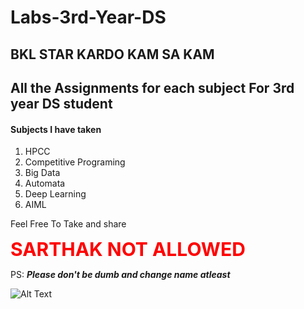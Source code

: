 # Labs-3rd-Year-DS

## BKL STAR KARDO KAM SA KAM

## All the Assignments for each subject For 3rd year DS student

#### Subjects I have taken

1. HPCC
2. Competitive Programing
3. Big Data
4. Automata
5. Deep Learning
6. AIML

Feel Free To Take and share

<span style="color:red;font-weight:700;font-size:30px">
    SARTHAK NOT ALLOWED
</span>


PS: ***Please don't be dumb and change name atleast***


![Alt Text](https://media.giphy.com/media/FQyQEYd0KlYQ/giphy.gif)
